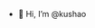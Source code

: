 - 👋 Hi, I’m @kushao

<!---
kushao/kushao is a ✨ special ✨ repository because its `README.md` (this file) appears on your GitHub profile.
You can click the Preview link to take a look at your changes.
--->
